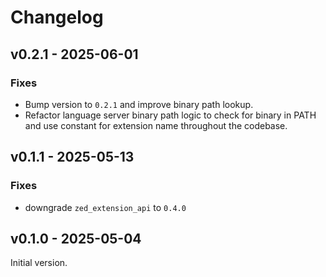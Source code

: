 # Changelog

## v0.2.1 - 2025-06-01

### Fixes

- Bump version to `0.2.1` and improve binary path lookup.
- Refactor language server binary path logic to check for binary in
  PATH and use constant for extension name throughout the codebase.

## v0.1.1 - 2025-05-13

### Fixes

- downgrade `zed_extension_api` to `0.4.0`

## v0.1.0 - 2025-05-04

Initial version.
